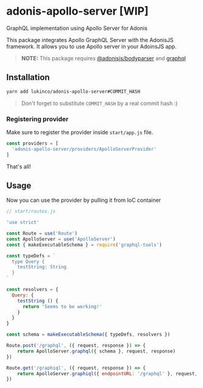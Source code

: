 # adonis-apollo-server [WIP]

GraphQL implementation using Apollo Server for Adonis

This package integrates Apollo GraphQL Server with the AdonisJS framework. It allows you to use Apollo server in your AdoinsJS app.

> **NOTE:** This package requires [@adonisjs/bodyparser](https://github.com/adonisjs/adonis-bodyparser) and [graphql](https://github.com/graphql/graphql-js)

## Installation

```bash
yarn add lukinco/adonis-apollo-server#COMMIT_HASH
```

> Don't forget to substitute `COMMIT_HASH` by a real commit hash :)

### Registering provider

Make sure to register the provider inside `start/app.js` file.

```js
const providers = [
  'adonis-apollo-server/providers/ApolloServerProvider'
]
```

That's all!

## Usage

Now you can use the provider by pulling it from IoC container

```js
// start/routes.js

'use strict'

const Route = use('Route')
const ApolloServer = use('ApolloServer')
const { makeExecutableSchema } = require('graphql-tools')

const typeDefs = `
  type Query {
    testString: String
  }
`

const resolvers = {
  Query: {
    testString () {
      return 'Seems to be working!'
    }
  }
}

const schema = makeExecutableSchema({ typeDefs, resolvers })

Route.post('/graphql', ({ request, response }) => {
    return ApolloServer.graphql({ schema }, request, response)
})

Route.get('/graphiql', ({ request, response }) => {
    return ApolloServer.graphiql({ endpointURL: '/graphql' }, request, response)
})
```
